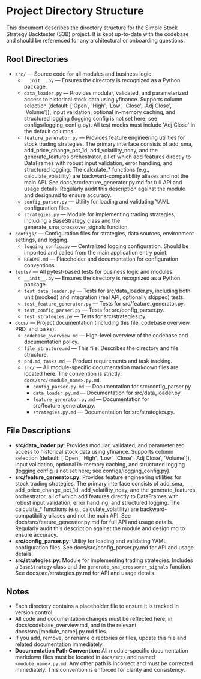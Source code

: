# Project Directory Structure

This document describes the directory structure for the Simple Stock Strategy Backtester (S3B) project. It is kept up-to-date with the codebase and should be referenced for any architectural or onboarding questions.

## Root Directories

- `src/` — Source code for all modules and business logic.
    - `__init__.py` — Ensures the directory is recognized as a Python package.
    - `data_loader.py` — Provides modular, validated, and parameterized access to historical stock data using yfinance. Supports column selection (default: ['Open', 'High', 'Low', 'Close', 'Adj Close', 'Volume']), input validation, optional in-memory caching, and structured logging (logging config is not set here; see configs/logging_config.py). All test mocks must include 'Adj Close' in the default columns.
    - `feature_generator.py` — Provides feature engineering utilities for stock trading strategies. The primary interface consists of add_sma, add_price_change_pct_1d, add_volatility_nday, and the generate_features orchestrator, all of which add features directly to DataFrames with robust input validation, error handling, and structured logging. The calculate_* functions (e.g., calculate_volatility) are backward-compatibility aliases and not the main API. See docs/src/feature_generator.py.md for full API and usage details. Regularly audit this description against the module and design.md to ensure accuracy.
    - `config_parser.py` — Utility for loading and validating YAML configuration files.
    - `strategies.py` — Module for implementing trading strategies, including a BaseStrategy class and the generate_sma_crossover_signals function.
- `configs/` — Configuration files for strategies, data sources, environment settings, and logging.
    - `logging_config.py` — Centralized logging configuration. Should be imported and called from the main application entry point.
    - `README.md` — Placeholder and documentation for configuration conventions.
- `tests/` — All pytest-based tests for business logic and modules.
    - `__init__.py` — Ensures the directory is recognized as a Python package.
    - `test_data_loader.py` — Tests for src/data_loader.py, including both unit (mocked) and integration (real API, optionally skipped) tests.
    - `test_feature_generator.py` — Tests for src/feature_generator.py.
    - `test_config_parser.py` — Tests for src/config_parser.py.
    - `test_strategies.py` — Tests for src/strategies.py.
- `docs/` — Project documentation (including this file, codebase overview, PRD, and tasks).
    - `codebase_overview.md` — High-level overview of the codebase and documentation policy.
    - `file_structure.md` — This file. Describes the directory and file structure.
    - `prd.md`, `tasks.md` — Product requirements and task tracking.
    - `src/` — All module-specific documentation markdown files are located here. The convention is strictly: `docs/src/<module_name>.py.md`.
        - `config_parser.py.md` — Documentation for src/config_parser.py.
        - `data_loader.py.md` — Documentation for src/data_loader.py.
        - `feature_generator.py.md` — Documentation for src/feature_generator.py.
        - `strategies.py.md` — Documentation for src/strategies.py.

## File Descriptions

- **src/data_loader.py**: Provides modular, validated, and parameterized access to historical stock data using yfinance. Supports column selection (default: ['Open', 'High', 'Low', 'Close', 'Adj Close', 'Volume']), input validation, optional in-memory caching, and structured logging (logging config is not set here; see configs/logging_config.py).
- **src/feature_generator.py**: Provides feature engineering utilities for stock trading strategies. The primary interface consists of add_sma, add_price_change_pct_1d, add_volatility_nday, and the generate_features orchestrator, all of which add features directly to DataFrames with robust input validation, error handling, and structured logging. The calculate_* functions (e.g., calculate_volatility) are backward-compatibility aliases and not the main API. See docs/src/feature_generator.py.md for full API and usage details. Regularly audit this description against the module and design.md to ensure accuracy.
- **src/config_parser.py**: Utility for loading and validating YAML configuration files. See docs/src/config_parser.py.md for API and usage details.
- **src/strategies.py**: Module for implementing trading strategies. Includes a `BaseStrategy` class and the `generate_sma_crossover_signals` function. See docs/src/strategies.py.md for API and usage details.

## Notes
- Each directory contains a placeholder file to ensure it is tracked in version control.
- All code and documentation changes must be reflected here, in docs/codebase_overview.md, and in the relevant docs/src/[module_name].py.md files.
- If you add, remove, or rename directories or files, update this file and related documentation immediately.
- **Documentation Path Convention:** All module-specific documentation markdown files must be located in `docs/src/` and named `<module_name>.py.md`. Any other path is incorrect and must be corrected immediately. This convention is enforced for clarity and consistency.
